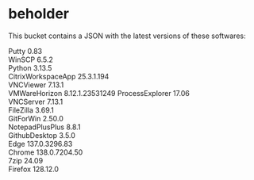 # beholder
This bucket contains a JSON with the latest versions of these softwares:

Putty              0.83           
WinSCP             6.5.2          
Python             3.13.5         
CitrixWorkspaceApp 25.3.1.194     
VNCViewer          7.13.1         
VMWareHorizon      8.12.1.23531249
ProcessExplorer    17.06          
VNCServer          7.13.1         
FileZilla          3.69.1         
GitForWin          2.50.0         
NotepadPlusPlus    8.8.1          
GithubDesktop      3.5.0          
Edge               137.0.3296.83  
Chrome             138.0.7204.50  
7zip               24.09          
Firefox            128.12.0         



